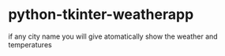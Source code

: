 # python-tkinter-weatherapp
if any city name you will give atomatically show the weather and temperatures 
